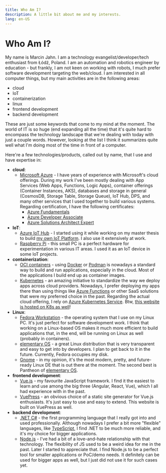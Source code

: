 ```yaml
---
title: Who Am I?
description: A little bit about me and my interests.
lang: en-US
---
```


# Who Am I?

My name is Marcin Jahn. I am a technology evangelist/developer/tech enthusiast
from Łódź, Poland. I am an automation and robotics engineer by education - but
frankly, I am not keen on working with robots, I much prefer software
development targeting the web/cloud. I am interested in all computer things, but
my main activities are in the following areas:

- cloud
- IoT
- containerization
- linux
- frontend development
- backend development

These are just some keywords that come to my mind at the moment. The world of
IT is so huge (end expanding all the time) that it's quite hard to encompass the
technology landscape that we're dealing with today with just a couple words.
However, looking at the list I think it summarizes quite well what I'm doing
most of the time in front of a computer.

Here're a few technologies/products, called out by name, that I use and have
expertise in:

- **cloud**:
  - [Microsoft Azure](https://azure.microsoft.com/en-us/) - I have years of
    experience with Microsoft's cloud offerings. During my work I've been mostly
    dealing with App Services (Web Apps, Functions, Logic Apps), container
    offerings (Container Instances, AKS), databases and storage in general
    (CosmosDB, Storage Table, Storage Queue), IoT Hub, DPS, and many other
    services that I used together to build various systems. Regarding
    certification, I have the following certificates:
      - [Azure
        Fundamentals](https://www.credly.com/badges/b848fcd6-4168-4c47-bd47-0bd3048cb3fc)
      - [Azure Developer
        Associate](https://www.credly.com/badges/4a6fd0b9-aad8-40cf-ba56-a0e741670c2a?source=linked_in_profile)
      - [Azure Solutions Architect
        Expert](https://www.credly.com/badges/7212a5f3-6fed-43b4-8957-b892d1129216)
- **IoT**:
  - [Azure IoT Hub](https://azure.microsoft.com/en-us/services/iot-hub/) - I
    started using it while working on my master thesis to build [my own IoT
    Platform](/projects/mjiot.md). I also use it extensively at work.
  - [Raspberry Pi](https://www.raspberrypi.org/) - this small PC is a perfect
    hardware for experimentation in various IT areas. I used it as an IoT device
    in some IoT projects.
- **containerization**:
  - [OCI containers](https://opencontainers.org/about/overview/) - using
    [Docker](https://www.docker.com/) or [Podman](https://podman.io/) is
    nowadays a standard way to build and run applications, especially in the
    cloud. Most of the applications I build end up as container images.
  - [Kubernetes](https://kubernetes.io/) - an amazing initiative to standardize
    the way we deploy apps across cloud providers. Nowadays, I prefer deploying
    my apps there than using things like [Azure
    Functions](https://azure.microsoft.com/en-us/services/functions/) or other
    SaaS solutions that were my preferred choice in the past. Regarding the
    actual cloud offering, I rely on [Azure Kubernetes
    Service](https://azure.microsoft.com/en-us/services/kubernetes-service/).
    Btw, [this website is hosted on K8s as well](./this-website.md)!
- **Linux**:
  - [Fedora Workstation](https://getfedora.org/en/workstation/) - the operating
    system that I use on my Linux PC. It's just perfect for software development
    work. I think that working on a Linux-based OS makes it much more efficient
    to build applications that, in the end, will be running on Linux as well
    (probably in containers).
  - [elementary OS](https://elementary.io/) - a great Linux distribution that is
    very transparent and easy to get into by developers. I plan to get back to
    it in the future. Currently, Fedora occupies my disk.
  - [Gnome](https://www.gnome.org/) - in my opinion, it's the most modern,
    pretty, and future-ready Linux DE that is out there at the moment. The second
    best is Pantheon of [elementary OS](https://elementary.io/).
- **frontend development**:
  - [Vue.js](https://vuejs.org/) - my favourite JavaScript framework. I find it
    the easiest to learn and use among the big three (Angular, React, Vue),
    which I all had experience with in the past.
  - [VuePress](https://vuepress.vuejs.org/) - an obvious choice of a static site
    generator for Vue.js enthusiasts. It's just easy to use and easy to extend.
    This website is built on VuePress as well.
- **backend development**:
  - [.NET C#](https://dotnet.microsoft.com/en-us/) - the first programming
    language that I really got into and used professionally. Although nowadays I
    prefer a bit more "flexible" languages, like
    [TypeScript](https://www.typescriptlang.org/), I find .NET to be much more
    reliable, and it's my choice for bigger applications.
  - [Node.js](https://nodejs.org/en/) - I've had a bit of a love-and-hate
    relationship with that technology. The flexibility of JS used to be a weird
    idea for me in the past. Later I started to appreciate that. I find Node.js
    to be a perfect tool for smaller applications or PoC/demo needs. It
    definitely can be used for bigger apps as well, but I just did not use it
    for such cases yet.
